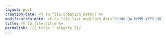 ```yaml
---
layout: post
creation-date: <% tp.file.creation_date() %>
modification-date: <% tp.file.last_modified_date("dddd Do MMMM YYYY HH:mm:ss") %>
title: <% tp.file.title %>
permalink: /{{ title | slugify }}/
---
```

